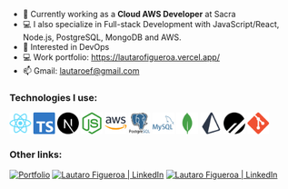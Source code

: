 - 💼 Currently working as a **Cloud AWS Developer** at Sacra 
- 💻 I also specialize in Full-stack Development with JavaScript/React,  Node.js, PostgreSQL, MongoDB and AWS.
- 🎯 Interested in DevOps
- 💻 Work portfolio: https://lautarofigueroa.vercel.app/
- 📫 Gmail: lautaroef@gmail.com

### Technologies I use:
<!---
<ul>
    <li>React.js</li>
    <li>TypeScript</li>
    <li>Next.js</li>
    <li>Node.js</li>
    <li>Amazon Web Services (AWS)</li>
    <li>MySQL</li>
    <li>PostgreSQL</li>
    <li>MongoDB</li>
    <li>Prisma</li>
    <li>PlanetScale</li>
    <li>Git</li>
    <li>GitHub</li>
</ul>
-->

<div>
  <img height="38" width="38" alt="React" src="https://raw.githubusercontent.com/Lautaroef/Lautaroef/14914eff5a59f9bbcda8cdb50b484b8629c3983b/technologies/react.svg"/>
  <img height="38" width="38" alt="TypeScript" src="https://raw.githubusercontent.com/Lautaroef/Lautaroef/14914eff5a59f9bbcda8cdb50b484b8629c3983b/technologies/typescript.svg" />
  <img height="38" width="38" alt="Next.js" src="https://raw.githubusercontent.com/Lautaroef/Lautaroef/14914eff5a59f9bbcda8cdb50b484b8629c3983b/technologies/nextjs.svg" />
  <img height="38" width="38" alt="Node.js" src="https://raw.githubusercontent.com/Lautaroef/Lautaroef/14914eff5a59f9bbcda8cdb50b484b8629c3983b/technologies/nodejs.svg" />
   <img height="38" width="38" alt="AWS" src="https://raw.githubusercontent.com/Lautaroef/Lautaroef/main/technologies/aws.png" />
    <img height="38" width="38" alt="PostgreSQL" src="https://raw.githubusercontent.com/Lautaroef/Lautaroef/main/technologies/postgresql.png" />
    <img height="38" width="38" alt="MySQL" src="https://raw.githubusercontent.com/Lautaroef/Lautaroef/14914eff5a59f9bbcda8cdb50b484b8629c3983b/technologies/mysql.svg" />
  <img height="38" width="38" alt="MongoDB" src="https://raw.githubusercontent.com/Lautaroef/Lautaroef/14914eff5a59f9bbcda8cdb50b484b8629c3983b/technologies/mongodb.svg" />
  <img height="38" width="38" alt="Prisma" src="https://raw.githubusercontent.com/Lautaroef/Lautaroef/14914eff5a59f9bbcda8cdb50b484b8629c3983b/technologies/prisma.svg" />
  <img height="38" width="38" alt="PlanetScale" src="https://raw.githubusercontent.com/Lautaroef/Lautaroef/14914eff5a59f9bbcda8cdb50b484b8629c3983b/technologies/planetscale.svg" />
  <img height="38" width="38" alt="GIT" src="https://raw.githubusercontent.com/Lautaroef/Lautaroef/14914eff5a59f9bbcda8cdb50b484b8629c3983b/technologies/git.svg" />
</div>



### Other links:
<a href="https://lautarofigueroa.vercel.app/" target="_blank"><img src="https://img.shields.io/badge/Portfolio-%23000000.svg?style=for-the-badge&logo=firefox&logoColor=#FF7139" alt="Portfolio"></a>
<a href="mailto:lautaroef@gmail.com" target="_blank"><img src="https://img.shields.io/badge/Gmail-D14836?style=for-the-badge&logo=gmail&logoColor=white" alt ="Lautaro Figueroa | LinkedIn"/></a>
<a href="https://www.linkedin.com/in/lautaro-figueroa-it/" target="_blank"><img src="https://img.shields.io/badge/linkedin-%230077B5.svg?style=for-the-badge&logo=linkedin&logoColor=white" alt ="Lautaro Figueroa | LinkedIn"/></a>


